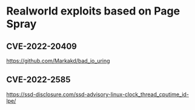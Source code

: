# Realworld exploits based on Page Spray

## CVE-2022-20409
https://github.com/Markakd/bad_io_uring

## CVE-2022-2585
https://ssd-disclosure.com/ssd-advisory-linux-clock_thread_cputime_id-lpe/
